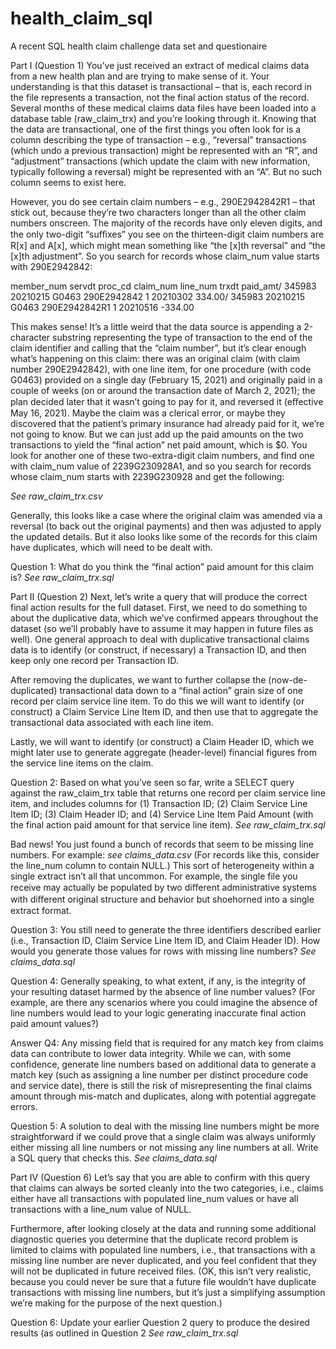 # health_claim_sql
A recent SQL health claim challenge data set and questionaire 

Part I (Question 1)
You’ve just received an extract of medical claims data from a new health plan and are trying to make
sense of it. Your understanding is that this dataset is transactional – that is, each record in the file
represents a transaction, not the final action status of the record.
Several months of these medical claims data files have been loaded into a database table
(raw_claim_trx) and you’re looking through it. Knowing that the data are transactional, one of the
first things you often look for is a column describing the type of transaction – e.g., “reversal”
transactions (which undo a previous transaction) might be represented with an “R”, and
“adjustment” transactions (which update the claim with new information, typically following a
reversal) might be represented with an “A”. But no such column seems to exist here.

However, you do see certain claim numbers – e.g., 290E2942842R1 – that stick out, because they’re
two characters longer than all the other claim numbers onscreen. The majority of the records have
only eleven digits, and the only two-digit “suﬃxes” you see on the thirteen-digit claim numbers are
R[x] and A[x], which might mean something like “the [x]th reversal” and “the [x]th adjustment”.
So you search for records whose claim_num value starts with 290E2942842:

member_num servdt proc_cd claim_num line_num trxdt paid_amt/
345983 20210215 G0463 290E2942842 1 20210302 334.00/
345983 20210215 G0463 290E2942842R1 1 20210516 -334.00

This makes sense! It’s a little weird that the data source is appending a 2-character substring
representing the type of transaction to the end of the claim identifier and calling that the “claim
number”, but it’s clear enough what’s happening on this claim: there was an original claim (with
claim number 290E2942842), with one line item, for one procedure (with code G0463) provided on a
single day (February 15, 2021) and originally paid in a couple of weeks (on or around the transaction
date of March 2, 2021); the plan decided later that it wasn’t going to pay for it, and reversed it
(eﬀective May 16, 2021). Maybe the claim was a clerical error, or maybe they discovered that the
patient’s primary insurance had already paid for it, we’re not going to know. But we can just add up
the paid amounts on the two transactions to yield the “final action” net paid amount, which is $0.
You look for another one of these two-extra-digit claim numbers, and find one with claim_num value
of 2239G230928A1, and so you search for records whose claim_num starts with 2239G230928 and
get the following:

*See raw_claim_trx.csv*

Generally, this looks like a case where the original claim was amended via a reversal (to back out the
original payments) and then was adjusted to apply the updated details. But it also looks like some of
the records for this claim have duplicates, which will need to be dealt with.

Question 1: What do you think the “final action” paid amount for this claim is?
*See raw_claim_trx.sql*

Part II (Question 2)
Next, let’s write a query that will produce the correct final action results for the full dataset.
First, we need to do something to about the duplicative data, which we’ve confirmed appears
throughout the dataset (so we’ll probably have to assume it may happen in future files as well). One
general approach to deal with duplicative transactional claims data is to identify (or construct, if
necessary) a Transaction ID, and then keep only one record per Transaction ID.

After removing the duplicates, we want to further collapse the (now-de-duplicated) transactional
data down to a “final action” grain size of one record per claim service line item. To do this we will
want to identify (or construct) a Claim Service Line Item ID, and then use that to aggregate the
transactional data associated with each line item.

Lastly, we will want to identify (or construct) a Claim Header ID, which we might later use to generate
aggregate (header-level) financial figures from the service line items on the claim.

Question 2: Based on what you’ve seen so far, write a SELECT query against the raw_claim_trx table that
returns one record per claim service line item, and includes columns for (1) Transaction ID; 
(2) Claim Service Line Item ID; (3) Claim Header ID; and (4) Service Line Item Paid Amount (with the final action paid
amount for that service line item).
*See raw_claim_trx.sql*

Bad news! You just found a bunch of records that seem to be missing line numbers. For example: *see claims_data.csv*
(For records like this, consider the line_num column to contain NULL.)
This sort of heterogeneity within a single extract isn’t all that uncommon. For example, the single file
you receive may actually be populated by two diﬀerent administrative systems with diﬀerent
original structure and behavior but shoehorned into a single extract format.

Question 3: You still need to generate the three identifiers described earlier (i.e., Transaction ID, Claim
Service Line Item ID, and Claim Header ID). How would you generate those values for rows with missing
line numbers?
*See claims_data.sql*

Question 4: Generally speaking, to what extent, if any, is the integrity of your resulting dataset harmed by
the absence of line number values? (For example, are there any scenarios where you could imagine the
absence of line numbers would lead to your logic generating inaccurate final action paid amount values?)

Answer Q4:
Any missing field that is required for any match key from claims data can contribute to lower data integrity. 
While we can, with some confidence, generate line numbers based on additional data to generate a match key 
(such as assigning a line number per distinct procedure code and service date), there is still the risk
of misrepresenting the final claims amount through mis-match and duplicates, along with potential aggregate errors. 

Question 5: A solution to deal with the missing line numbers might be more straightforward if we could
prove that a single claim was always uniformly either missing all line numbers or not missing any line
numbers at all. Write a SQL query that checks this.
*See claims_data.sql*

Part IV (Question 6)
Let’s say that you are able to confirm with this query that claims can always be sorted cleanly into
the two categories, i.e., claims either have all transactions with populated line_num values or have
all transactions with a line_num value of NULL.

Furthermore, after looking closely at the data and running some additional diagnostic queries you
determine that the duplicate record problem is limited to claims with populated line numbers, i.e.,
that transactions with a missing line number are never duplicated, and you feel confident that they
will not be duplicated in future received files. (OK, this isn’t very realistic, because you could never be
sure that a future file wouldn’t have duplicate transactions with missing line numbers, but it’s just a
simplifying assumption we’re making for the purpose of the next question.)

Question 6: Update your earlier Question 2 query to produce the desired results (as outlined in Question 2
*See raw_claim_trx.sql*

